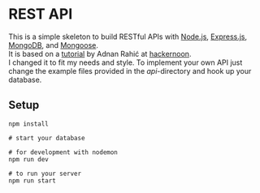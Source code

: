 # REST API

This is a simple skeleton to build RESTful APIs with [Node.js](https://nodejs.org/en/), [Express.js](https://nodejs.org/en/), [MongoDB](https://www.mongodb.com/), and [Mongoose](http://mongoosejs.com/).  
It is based on a [tutorial](https://hackernoon.com/restful-api-design-with-node-js-26ccf66eab09) by Adnan Rahić at [hackernoon](https://hackernoon.com/).  
I changed it to fit my needs and style. To implement your own API just change the example files provided in the _api_-directory and hook up your database.

## Setup

```
npm install

# start your database

# for development with nodemon
npm run dev 

# to run your server
npm run start
```
